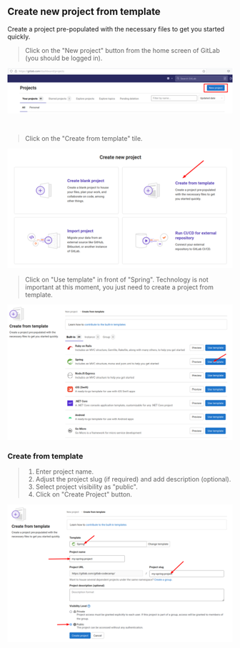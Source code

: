 ## Create new project from template

Create a project pre-populated with the necessary files to get you started quickly.

> Click on the "New project" button from the home screen of GitLab (you should be logged in).


![](/imgs/new-project.png)

<br>

> Click on the "Create from template" tile.

![](/imgs/new-project-template-1.png)
<br>

> Click on "Use template" in front of "Spring". Technology is not important at this moment, you just need to create a project from template.

![](/imgs/new-project-template-2.png)

### Create from template
> 1. Enter project name. 
> 2. Adjust the project slug (if required) and add description (optional). 
> 3. Select project visibility as "public".
> 4. Click on "Create Project" button.

![](/imgs/new-project-template-3.png)

<br>
